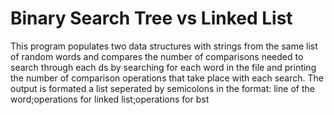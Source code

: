 # Binary Search Tree vs Linked List
This program populates two data structures with strings from the same list of random
words and compares the number of comparisons needed to search through each
ds by searching for each word in the file and printing the number of
comparison operations that take place with each search. The output is
formated a list seperated by semicolons in the format:
line of the word;operations for linked list;operations for bst

